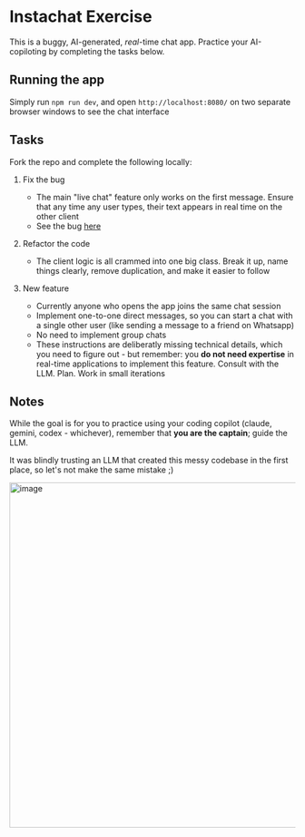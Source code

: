 # Instachat Exercise

This is a buggy, AI-generated, _real_-time chat app. Practice your AI-copiloting by completing the tasks below.

## Running the app

Simply run `npm run dev`, and open `http://localhost:8080/` on two separate browser windows to see the chat interface

## Tasks

Fork the repo and complete the following locally:

1. Fix the bug

   - The main "live chat" feature only works on the first message. Ensure that any time any user types, their text appears in real time on the other client
   - See the bug [here](https://drive.google.com/file/d/19l0Gn4moBGrtqbkO3NbZ2SElCVT-c_7v/view?usp=sharing)

2. Refactor the code

   - The client logic is all crammed into one big class. Break it up, name things clearly, remove duplication, and make it easier to follow

3. New feature
   - Currently anyone who opens the app joins the same chat session
   - Implement one-to-one direct messages, so you can start a chat with a single other user (like sending a message to a friend on Whatsapp)
   - No need to implement group chats
   - These instructions are deliberatly missing technical details, which you need to figure out - but remember: you **do not need expertise** in real-time applications to implement this feature. Consult with the LLM. Plan. Work in small iterations

## Notes

While the goal is for you to practice using your coding copilot (claude, gemini, codex - whichever), remember that **you are the captain**; guide the LLM.

It was blindly trusting an LLM that created this messy codebase in the first place, so let's not make the same mistake ;)

<img width="808" height="609" alt="image" src="https://github.com/user-attachments/assets/fb0cd20b-575c-4476-916f-b5a033bc463a" />
